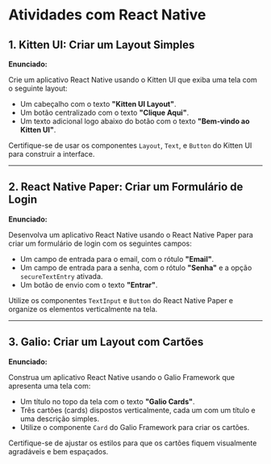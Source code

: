 # Atividades com React Native

## 1. Kitten UI: Criar um Layout Simples

**Enunciado:**

Crie um aplicativo React Native usando o Kitten UI que exiba uma tela com o seguinte layout:

- Um cabeçalho com o texto **"Kitten UI Layout"**.
- Um botão centralizado com o texto **"Clique Aqui"**.
- Um texto adicional logo abaixo do botão com o texto **"Bem-vindo ao Kitten UI"**.

Certifique-se de usar os componentes `Layout`, `Text`, e `Button` do Kitten UI para construir a interface.

---

## 2. React Native Paper: Criar um Formulário de Login

**Enunciado:**

Desenvolva um aplicativo React Native usando o React Native Paper para criar um formulário de login com os seguintes campos:

- Um campo de entrada para o email, com o rótulo **"Email"**.
- Um campo de entrada para a senha, com o rótulo **"Senha"** e a opção `secureTextEntry` ativada.
- Um botão de envio com o texto **"Entrar"**.

Utilize os componentes `TextInput` e `Button` do React Native Paper e organize os elementos verticalmente na tela.

---

## 3. Galio: Criar um Layout com Cartões

**Enunciado:**

Construa um aplicativo React Native usando o Galio Framework que apresenta uma tela com:

- Um título no topo da tela com o texto **"Galio Cards"**.
- Três cartões (cards) dispostos verticalmente, cada um com um título e uma descrição simples.
- Utilize o componente `Card` do Galio Framework para criar os cartões.

Certifique-se de ajustar os estilos para que os cartões fiquem visualmente agradáveis e bem espaçados.
